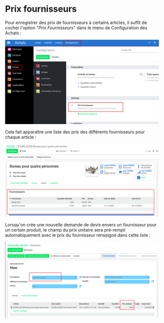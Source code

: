 # Prix fournisseurs

Pour enregistrer des prix de fournisseurs à certains articles, il suffit de cocher l'option "_Prix Fournisseurs_" dans le menu de Configuration des Achats :

![](.gitbook/assets/image%20%2884%29.png)

Cela fait apparaître une liste des prix des différents fournisseurs pour chaque article :

![](.gitbook/assets/image%20%2886%29.png)

Lorsqu'on crée une nouvelle demande de devis envers un fournisseur pour un certain produit, le champ du prix unitaire sera pré-rempli automatiquement avec le prix du fournisseur renseigné dans cette liste :

![](.gitbook/assets/image%20%2888%29.png)

